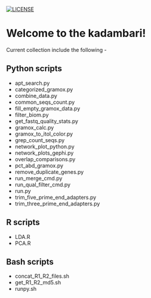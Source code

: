 [![LICENSE](https://img.shields.io/badge/License-New--BSD-blue.svg?style=plastic)](https://github.com/akshayparopkari/kadambari/blob/master/LICENSE)

Welcome to the kadambari!
==============================
Current collection include the following - 

Python scripts
--------------
- apt_search.py
- categorized_gramox.py
- combine_data.py
- common_seqs_count.py
- fill_empty_gramox_data.py
- filter_biom.py
- get_fastq_quality_stats.py
- gramox_calc.py
- gramox_to_itol_color.py
- grep_count_seqs.py
- network_plot_python.py
- network_plots_gephi.py
- overlap_comparisons.py
- pct_abd_gramox.py
- remove_duplicate_genes.py
- run_merge_cmd.py
- run_qual_filter_cmd.py
- run.py
- trim_five_prime_end_adapters.py
- trim_three_prime_end_adapters.py

R scripts
---------
- LDA.R
- PCA.R

Bash scripts
------------
- concat_R1_R2_files.sh
- get_R1_R2_md5.sh
- runpy.sh

